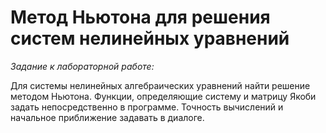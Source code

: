 Метод Ньютона для решения систем нелинейных уравнений
=====================================================

_Задание к лабораторной работе:_

Для системы нелинейных алгебраических уравнений найти решение методом Ньютона. Функции, определяющие систему и матрицу Якоби задать непосредственно в программе. Точность вычислений и начальное приближение задавать в диалоге.